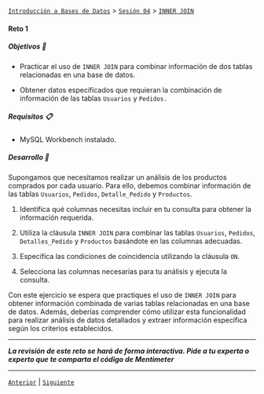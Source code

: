 [`Introducción a Bases de Datos`](../../../README.md) > [`Sesión 04`](../../README.md) > [`INNER JOIN`](../README.md)

#### Reto 1

##### Objetivos 🎯

- Practicar el uso de `INNER JOIN` para combinar información de dos tablas relacionadas en una base de datos.

- Obtener datos especificados que requieran la combinación de información de las tablas `Usuarios` y `Pedidos.`

##### Requisitos 📋

- MySQL Workbench instalado.

##### Desarrollo 🚀

Supongamos que necesitamos realizar un análisis de los productos comprados por cada usuario. Para ello, debemos combinar información de las tablas `Usuarios`, `Pedidos`, `Detalle_Pedido` y `Productos`.

1. Identifica qué columnas necesitas incluir en tu consulta para obtener la información requerida.

2. Utiliza la cláusula `INNER JOIN` para combinar las tablas `Usuarios`, `Pedidos`, `Detalles_Pedido` y `Productos` basándote en las columnas adecuadas.

3. Especifica las condiciones de coincidencia utilizando la cláusula `ON`.

4. Selecciona las columnas necesarias para tu análisis y ejecuta la consulta.


Con este ejercicio se espera que practiques el uso de  `INNER JOIN` para obtener información combinada de varias tablas relacionadas en una base de datos. Además, deberías comprender cómo utilizar esta funcionalidad para realizar análisis de datos detallados y extraer información específica según los criterios establecidos.

---
*__La revisión de este reto se hará de forma interactiva. Pide a tu experta o experto que te comparta el código de Mentimeter__*

---


[`Anterior`](../ejemplo01/README.md) | [`Siguiente`](../../tema02/README.md)
